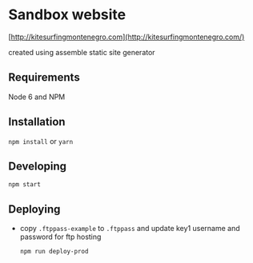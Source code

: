 # Sandbox website

[http://kitesurfingmontenegro.com](http://kitesurfingmontenegro.com/)

created using assemble static site generator

## Requirements

  Node 6 and NPM

## Installation

  `npm install` or `yarn`

## Developing

  `npm start`

## Deploying

- copy `.ftppass-example` to `.ftppass` and update key1 username and password for ftp hosting

  `npm run deploy-prod`

